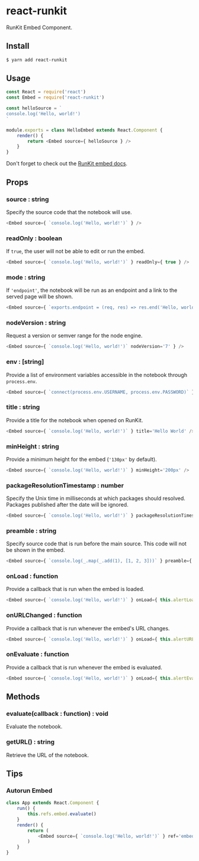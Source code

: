 # react-runkit

RunKit Embed Component.

## Install

```sh
$ yarn add react-runkit
```

## Usage

```js
const React = require('react')
const Embed = require('react-runkit')

const helloSource = `
console.log('Hello, world!')
`

module.exports = class HelloEmbed extends React.Component {
	render() {
		return <Embed source={ helloSource } />
	}
}
```

Don't forget to check out the [RunKit embed docs](https://runkit.com/docs/embed#options).

## Props

### source : string

Specify the source code that the notebook will use.

```js
<Embed source={ `console.log('Hello, world!')` } />
```

### readOnly : boolean

If `true`, the user will not be able to edit or run the embed.

```js
<Embed source={ `console.log('Hello, world!')` } readOnly={ true } />
```

### mode : string

If `'endpoint'`, the notebook will be run as an endpoint and a link to the served page will be shown.

```js
<Embed source={ `exports.endpoint = (req, res) => res.end('Hello, world!')` } mode='endpoint' />
```

### nodeVersion : string

Request a version or semver range for the node engine.

```js
<Embed source={ `console.log('Hello, world!')` nodeVersion='7' } />
```

### env : [string]

Provide a list of environment variables accessible in the notebook through `process.env`.

```js
<Embed source={ `connect(process.env.USERNAME, process.env.PASSWORD)` } env={ ['USERNAME=dev', 'PASSWORD=dev'] } />
```

### title : string

Provide a title for the notebook when opened on RunKit.

```js
<Embed source={ `console.log('Hello, world!')` } title='Hello World' />
```

### minHeight : string

Provide a minimum height for the embed (`'130px'` by default).

```js
<Embed source={ `console.log('Hello, world!')` } minHeight='200px' />
```

### packageResolutionTimestamp : number

Specify the Unix time in milliseconds at which packages should resolved. Packages published after the date will be ignored.

```js
<Embed source={ `console.log('Hello, world!')` } packageResolutionTimestamp={ (new Date('2017-03-22')).getTime() } />
```

### preamble : string

Specify source code that is run before the main source. This code will not be shown in the embed.

```js
<Embed source={ `console.log(_.map(_.add(1), [1, 2, 3]))` } preamble={ `const _ = require('lodash/fp')` } />
```

### onLoad : function

Provide a callback that is run when the embed is loaded.

```js
<Embed source={ `console.log('Hello, world!')` } onLoad={ this.alertLoaded.bind(this) } />
```

### onURLChanged : function

Provide a callback that is run whenever the embed's URL changes.

```js
<Embed source={ `console.log('Hello, world!')` } onLoad={ this.alertURLChanged.bind(this) } />
```

### onEvaluate : function

Provide a callback that is run whenever the embed is evaluated.

```js
<Embed source={ `console.log('Hello, world!')` } onLoad={ this.alertEvaluated.bind(this) } />
```

## Methods

### evaluate(callback : function) : void

Evaluate the notebook.

### getURL() : string

Retrieve the URL of the notebook.

## Tips

### Autorun Embed

```js
class App extends React.Component {
	run() {
		this.refs.embed.evaluate()
	}
	render() {
		return (
			<Embed source={ `console.log('Hello, world!')` } ref='embed' onLoad={ this.run.bind(this) } />
		)
	}
}
```


